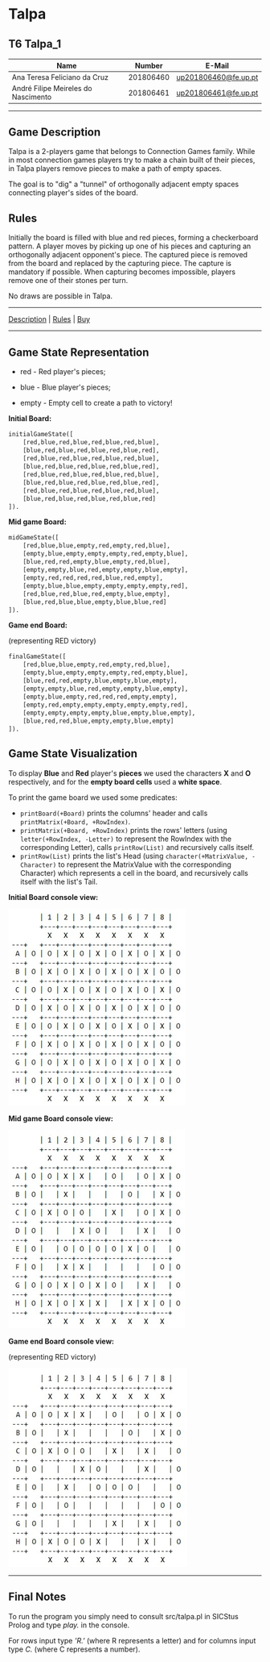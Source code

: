 # Talpa

## T6 Talpa_1
| Name             | Number    | E-Mail               |
| ---------------- | --------- | ---------------------|
| Ana Teresa Feliciano da Cruz  | 201806460 | up201806460@fe.up.pt |
| André Filipe Meireles do Nascimento | 201806461 | up201806461@fe.up.pt |

---

## Game Description 

Talpa is a 2-players game that belongs to Connection Games family. While in most connection games players try to make a chain built of their pieces, in Talpa players remove pieces to make a path of empty spaces.

The goal is to "dig" a "tunnel" of orthogonally adjacent empty spaces connecting player's sides of the board.

## Rules

Initially the board is filled with blue and red pieces, forming a checkerboard pattern. A player moves by picking up one of his pieces and capturing an orthogonally adjacent opponent's piece. The captured piece is removed from the board and replaced by the capturing piece. The capture is mandatory if possible. When capturing becomes impossible, players remove one of their stones per turn.

No draws are possible in Talpa.

---

[Description](https://www.boardgamegeek.com/boardgame/80657/talpa) | [Rules](https://nestorgames.com/rulebooks/TALPA_EN.pdf) | [Buy](https://nestorgames.com/#talpa_detail)

---

## Game State Representation

- red - Red player's pieces;

- blue - Blue player's pieces;

- empty - Empty cell to create a path to victory!

**Initial Board:**

```
initialGameState([
    [red,blue,red,blue,red,blue,red,blue],
    [blue,red,blue,red,blue,red,blue,red],
    [red,blue,red,blue,red,blue,red,blue],
    [blue,red,blue,red,blue,red,blue,red],
    [red,blue,red,blue,red,blue,red,blue],
    [blue,red,blue,red,blue,red,blue,red],
    [red,blue,red,blue,red,blue,red,blue],
    [blue,red,blue,red,blue,red,blue,red]
]).
```

**Mid game Board:**

```
midGameState([
    [red,blue,blue,empty,red,empty,red,blue],
    [empty,blue,empty,empty,empty,red,empty,blue],
    [blue,red,red,empty,blue,empty,red,blue],
    [empty,empty,blue,red,empty,empty,blue,empty],
    [empty,red,red,red,red,blue,red,empty],
    [empty,blue,blue,empty,empty,empty,empty,red],
    [red,blue,red,blue,red,empty,blue,empty],
    [blue,red,blue,blue,empty,blue,blue,red]
]).
```

**Game end Board:**

(representing RED victory)

```
finalGameState([
    [red,blue,blue,empty,red,empty,red,blue],
    [empty,blue,empty,empty,empty,red,empty,blue],
    [blue,red,red,empty,blue,empty,blue,empty],
    [empty,empty,blue,red,empty,empty,blue,empty],
    [empty,blue,empty,red,red,red,empty,empty],
    [empty,red,empty,empty,empty,empty,empty,red],
    [empty,empty,empty,empty,blue,empty,blue,empty],
    [blue,red,red,blue,empty,empty,blue,empty]
]).
```

## Game State Visualization

To display **Blue** and **Red** player's **pieces** we used the characters **X** and **O** respectively, and for the **empty board cells** used a **white space**.

To print the game board we used some predicates:
- `printBoard(+Board)` prints the columns' header and calls `printMatrix(+Board, +RowIndex)`.
- `printMatrix(+Board, +RowIndex)` prints the rows' letters (using `letter(+RowIndex, -Letter)` to represent the RowIndex with the corresponding Letter), calls `printRow(List)` and recursively calls itself.
- `printRow(List)` prints the list's Head (using `character(+MatrixValue, -Character)` to represent the MatrixValue with the corresponding Character) which represents a cell in the board, and recursively calls itself with the list's Tail.

**Initial Board console view:**

![initalGameState](img/initialGameState.jpg)

**Mid game Board console view:**

![midGameState](img/midGameState.jpg)


**Game end Board console view:**

(representing RED victory)

![finalGameState](img/finalGameState.jpg)

---

## Final Notes

To run the program you simply need to consult src/talpa.pl in SICStus Prolog and type _play._ in the console.

For rows input type _'R.'_ (where R represents a letter) and for columns input type _C._ (where C represents a number).